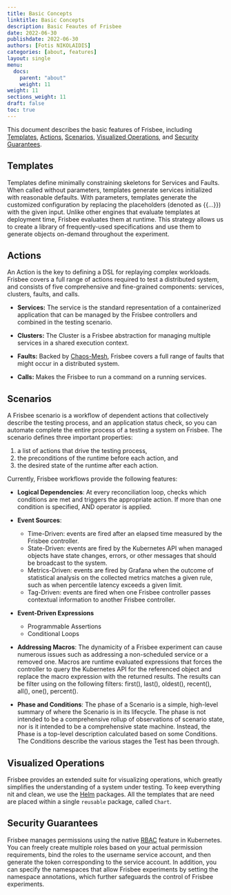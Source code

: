 ```yaml
---
title: Basic Concepts
linktitle: Basic Concepts
description: Basic Feautes of Frisbee
date: 2022-06-30
publishdate: 2022-06-30
authors: [Fotis NIKOLAIDIS]
categories: [about, features]
layout: single
menu:
  docs:
    parent: "about"
    weight: 11
weight: 11
sections_weight: 11
draft: false
toc: true
---
```





This document describes the basic features of Frisbee, including [Templates](#templates), [Actions](#actions), [Scenarios](#scenarios), [Visualized Operations](#visualized-operations), and [Security Guarantees](#security-guarantees).



## Templates

Templates define minimally constraining skeletons for Services and Faults.  When called without parameters, templates generate services initialized with reasonable defaults. With parameters, templates generate the customized configuration by replacing the placeholders (denoted as \{\{...\}\}) with the given input. Unlike other engines that evaluate templates at deployment time, Frisbee evaluates them at runtime. This strategy allows us to create a library of frequently-used specifications and use them to generate objects on-demand throughout the experiment.



## Actions

An Action  is the key to defining a DSL for replaying complex workloads. Frisbee covers a  full range of actions required to test a distributed system, and  consists of five comprehensive and fine-grained components: services, clusters, faults, and calls. 

* **Services:** The service is the standard representation of a containerized application that can be managed by the Frisbee controllers and combined in the testing scenario. 
* **Clusters:** The Cluster  is a Frisbee abstraction for managing multiple services in a shared execution context. 

* **Faults:**  Backed by [Chaos-Mesh](https://chaos-mesh.org/docs/basic-features/), Frisbee covers a full range of faults that might occur in a distributed system.

* **Calls:** Makes the Frisbee to run a command on a running services.

  



## Scenarios

A Frisbee scenario is a workflow of dependent actions that collectively describe the testing process, and an application  status check, so you can automate complete the entire process of a testing a system on Frisbee. The scenario  defines three important properties:

1. a list of actions that drive the testing process, 
2. the preconditions of the runtime before each action, and
3. the desired state of the runtime after each action.



Currently, Frisbee workflows provide the following features:

* **Logical Dependencies**: At every reconciliation loop, checks which conditions are met and triggers the appropriate action. If more than one condition is specified, AND operator is applied.

* **Event Sources**: 
  * Time-Driven: events are fired after an elapsed time measured by the Frisbee controller. 
  * State-Driven: events are fired by the Kubernetes API when managed objects have state changes, errors, or other messages that should be broadcast to the system.  
  * Metrics-Driven: events are fired by Grafana when the outcome of statistical analysis on the collected metrics matches a given rule, such as when percentile latency exceeds a given limit.
  * Tag-Driven: events are fired when one Frisbee controller passes contextual information to another Frisbee controller. 
* **Event-Driven Expressions**
  * Programmable Assertions
  * Conditional Loops
* **Addressing Macros**: The dynamicity of a Frisbee experiment can cause numerous issues such as addressing a non-scheduled service or a removed one. Macros are runtime evaluated expressions that forces the controller to query the Kubernetes API for the referenced object and replace the macro expression with the returned results. The results can be filter using on the following filters: first(), last(), oldest(), recent(), all(), one(), percent().
* **Phase and Conditions**: The phase of a Scenario is a simple, high-level summary of where the Scenario is in its lifecycle. The phase is not intended to be a comprehensive rollup of observations of scenario state, nor is it intended to be a comprehensive state machine. Instead, the Phase is a top-level description calculated based on some Conditions. The Conditions describe the various stages the Test has been through.



## Visualized Operations

Frisbee provides an extended suite for visualizing operations, which greatly simplifies the understanding of a system under testing.  To keep everything nit and clean, we use the [Helm](https://helm.sh/) packages. All the templates that are need are placed within a single `reusable` package, called `Chart`. 





## Security Guarantees

Frisbee manages permissions using the native [RBAC](https://kubernetes.io/docs/reference/access-authn-authz/rbac/) feature in Kubernetes. You can freely create multiple roles based on your actual permission  requirements, bind the roles to the username service account, and then  generate the token corresponding to the service account. In addition, you can specify the namespaces that allow Frisbee experiments  by setting the namespace annotations, which further safeguards the  control of Frisbee experiments.
